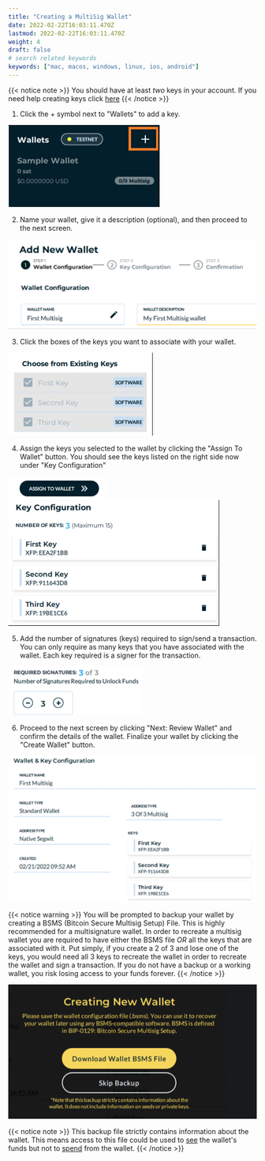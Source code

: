 ```yaml
---
title: "Creating a MultiSig Wallet"
date: 2022-02-22T16:03:11.470Z
lastmod: 2022-02-22T16:03:11.470Z
weight: 4
draft: false
# search related keywords
keywords: ["mac, macos, windows, linux, ios, android"]
---
```


{{< notice note >}}
 You should have at least *two* keys in your account. If you need help creating keys click [here](/getting-started/createsoftwarekey/)
{{< /notice >}}

1. Click the + symbol next to "Wallets" to add a key.

<img src = addNewWallet.png
      alt = "Wallet + button (Screenshot)"/>

2. Name your wallet, give it a description (optional), and then proceed to the next screen.

<img src = multisigWalletConfig.png
    alt = "Add wallet name and description (Screenshot)"/>

3. Click the boxes of the keys you want to associate with your wallet.

<img src = chooseKeys.png
    alt = "Choose the keys to associate with wallet (Screenshot)"/>

4. Assign the keys you selected to the wallet by clicking the "Assign To Wallet" button. You should see the keys listed on the right side now under "Key Configuration"

<img src = assignToWallet.png
    alt = "Assign to Wallet button (Screenshot)"
    style = "float: left"/>

<img src = assignedKeys.png 
    alt = "Assigned keys (Screenshot)"
    style = "float: center"/>


5. Add the number of signatures (keys) required to sign/send a transaction. You can only require as many keys that you have associated with the wallet. Each key required is a signer for the transaction.

<img src = requiredSignatures.png
    alt = "Required signature (Screenshot)"/>

6. Proceed to the next screen by clicking "Next: Review Wallet" and confirm the details of the wallet. Finalize your wallet by clicking the "Create Wallet" button.

<img src = confirmWalletDetails.png 
    alt = "Confirm wallet details (Screenshot)"/>

{{< notice warning >}}
  You will be prompted to backup your wallet by creating a BSMS (Bitcoin Secure Multisig Setup) File. This is highly recommended for a multisignature wallet. In order to recreate a multisig wallet you are required to have either the BSMS file *OR* all the keys that are associated with it. Put simply, if you create a 2 of 3 and lose one of the keys, you would need all 3 keys to recreate the wallet in order to recreate the wallet and sign a transaction. If you do not have a backup or a working wallet, you risk losing access to your funds forever.
{{< /notice >}}

<img src = downloadBSMSFile.png 
    alt = "Download wallet backup (Screenshot)"/>

{{< notice note >}}
This backup file strictly contains information about the wallet. This means access to this file could be used to <u>see</u> the wallet's funds but not to <u>spend</u> from the wallet.
{{< /notice >}}

